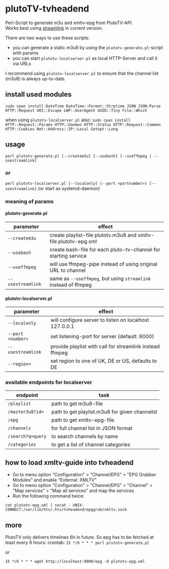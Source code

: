 # plutoTV-tvheadend
Perl-Script to generate m3u and xmltv-epg from PlutoTV-API.   
Works best using [streamlink](https://github.com/streamlink/streamlink) in current version.
   
There are two ways to use these scripts:
* you can generate a static m3u8 by using the `plutotv-generate.pl`-script with params 
* you can start `plutotv-localserver.pl` as local HTTP-Server and call it via URLs

I recommend using `plutotv-localserver.pl` to ensure that the channel list (m3u8) is always up-to-date.

## install used modules
`sudo cpan install DateTime DateTime::Format::Strptime JSON JSON:Parse HTTP::Request URI::Escape LWP::UserAgent UUID::Tiny File::Which`

when using `plutotv-localserver.pl` also:
`sudo cpan install HTTP::Request::Params HTTP::Daemon HTTP::Status HTTP::Request::Common HTTP::Cookies Net::Address::IP::Local Getopt::Long`


## usage
`perl plutotv-generate.pl [--createm3u] [--usebash] [--useffmpeg | --usestreamlink]`

### or
`perl plutotv-localserver.pl [--localonly] [--port <portnumber>] [--usestreamlink]` (or start as systemd-daemon)

### meaning of params

#### plutotv-generate.pl

| parameter | effect |  
|---|---|  
| `--createm3u` | create playlist-file plutotv.m3u8 and xmltv-file plutotv-epg.xml |
| `--usebash` | create bash-file for each pluto-tv-channel for starting service |
| `--useffmpeg` | will use ffmpeg-pipe instead of using original URL to channel |
| `--usestreamlink` | same as `--useffmpeg`, but using `streamlink` instead of ffmpeg |

#### plutotv-localserver.pl  

|parameter | effect                                                   |
|---|----------------------------------------------------------|
| `--localonly` | will configure server to listen on localhost 127.0.0.1   |
| `--port <number>` | set listening-port for server (default: 9000)            | 
| `--usestreamlink` | provide playlist with call for streamlink instead ffmpeg |
| `--region=` | set region to one of UK, DE or US, defaults to DE        |

### available endpoints for localserver
|endpoint | task |
|---|---|
|`/playlist`|path to get m3u8-file|
|`/master3u8?id=`|path to get playlist.m3u8 for given channelid|
|`/epg`|path to get xmltv-epg-file|
| `/channels` |for full channel list in JSON format |
| `/search?q=query` |to search channels by name |
| `/categories` |to get a list of channel categories |


## how to load xmltv-guide into tvheadend
* Go to menu option "Configuration" > "Channel/EPG" > "EPG Grabber Modules" and enable "External: XMLTV"
* Go to menu option "Configuration" > "Channel/EPG" > "Channel" > "Map services" > "Map all services" and map the services
* Run the following command twice:

`cat plutotv-epg.xml | socat - UNIX-CONNECT:/var/lib/hts/.hts/tvheadend/epggrab/xmltv.sock`


## more
PlutoTV only delivers timelines 6h in future. So epg has to be fetched at least every 6 hours:
crontab:
`15 */6 * * * perl plutotv-generate.pl`

or

`15 */6 * * * wget http://localhost:9000/epg -O plutotv-epg.xml`

